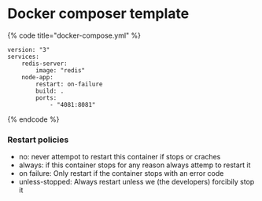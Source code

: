# Docker composer template

{% code title="docker-compose.yml" %}
```text
version: "3"
services:
    redis-server:
        image: "redis"
    node-app:
        restart: on-failure
        build: .
        ports:
            - "4081:8081"
```
{% endcode %}

### Restart policies

* no: never attempot to restart this container if stops or craches
* always: if this container stops for any reason always attemp to restart it
* on failure: Only restart if the container stops with an error code 
* unless-stopped: Always restart unless we \(the developers\) forcibily stop it



